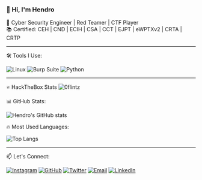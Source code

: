 ### 👋 Hi, I'm Hendro 

🚀 Cyber Security Engineer | Red Teamer | CTF Player  
📚 Certified: CEH | CND | ECIH | CSA | CCT | EJPT | eWPTXv2 | CRTA | CRTP

---

🛠️ Tools I Use:

![Linux](https://img.shields.io/badge/Linux-FCC624?style=for-the-badge&logo=linux&logoColor=black)
![Burp Suite](https://img.shields.io/badge/Burp_Suite-FF6600?style=for-the-badge&logo=burp-suite&logoColor=white)
![Python](https://img.shields.io/badge/Python-3776AB?style=for-the-badge&logo=python&logoColor=white)

---

⭐ HackTheBox Stats
![0flintz](https://www.hackthebox.com/badge/image/1932568)


📊 GitHub Stats:

![Hendro's GitHub stats](https://github-readme-stats.vercel.app/api?username=muhammadhendro&show_icons=true&theme=radical)


🔥 Most Used Languages:

![Top Langs](https://github-readme-stats.vercel.app/api/top-langs/?username=muhammadhendro&layout=compact&theme=radical)

---

📫 Let's Connect:

[![Instagram](https://img.shields.io/badge/@hendrojun-E4405F?style=for-the-badge&logo=instagram&logoColor=white)](https://instagram.com/hendrojun)
[![GitHub](https://img.shields.io/badge/GitHub-%23181717.svg?style=for-the-badge&logo=github&logoColor=white)](https://github.com/muhammadhendro)
[![Twitter](https://img.shields.io/badge/Twitter-%231DA1F2.svg?style=for-the-badge&logo=twitter&logoColor=white)](https://x.com/hendro_jun)
[![Email](https://img.shields.io/badge/Email-%23D14836.svg?style=for-the-badge&logo=gmail&logoColor=white)](mailto:muhammadhendro88@gmail.com)
[![LinkedIn](https://img.shields.io/badge/LinkedIn-%230A66C2.svg?style=for-the-badge&logo=linkedin&logoColor=white)](https://www.linkedin.com/in/muhammad-hendro/)
